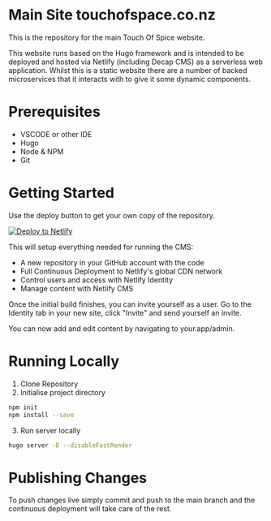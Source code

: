 # Main Site touchofspace.co.nz

This is the repository for the main Touch Of Spice website.

This website runs based on the Hugo framework and is intended to be deployed and hosted via Netlify (including Decap CMS) as a serverless web application. Whilst this is a static website there are a number of backed microservices that it interacts with to give it some dynamic components.

# Prerequisites
- VSCODE or other IDE
- Hugo
- Node & NPM
- Git

# Getting Started
Use the deploy button to get your own copy of the repository.

[![Deploy to Netlify](https://www.netlify.com/img/deploy/button.svg)](https://app.netlify.com/start/deploy?repository=https://github.com/Art-Science-NZ/touchofspice.co.nz&stack=cms)

This will setup everything needed for running the CMS:

* A new repository in your GitHub account with the code
* Full Continuous Deployment to Netlify's global CDN network
* Control users and access with Netlify Identity
* Manage content with Netlify CMS

Once the initial build finishes, you can invite yourself as a user. Go to the Identity tab in your new site, click "Invite" and send yourself an invite.

You can now add and edit content by navigating to your.app/admin.

# Running Locally
1. Clone Repository
2. Initialise project directory
```bash
npm init
npm install --save
```
3. Run server locally
```bash
hugo server -D --disableFastRender
```

# Publishing Changes
To push changes live simply commit and push to the main branch and the continuous deployment will take care of the rest.